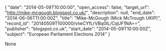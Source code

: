 {
  "date": "2014-05-09T10:00:00", 
  "open_access": false, 
  "target_url": "http://mike-mcgough.blogspot.co.uk/", 
  "description": null, 
  "end_date": "2014-06-06T11:00:00Z", 
  "title": "Mike-McGough (Mick McTrough UKIP)", 
  "record_id": "20140509T100000/vIwCYfLrVBq0IL/CqUF1NA==", 
  "publisher": "blogspot.co.uk", 
  "start_date": "2014-05-09T10:00:00Z", 
  "subject": "European Parliament Elections 2014"
}

None
